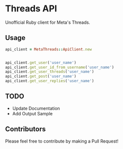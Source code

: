# Threads API

Unofficial Ruby client for Meta's Threads.

## Usage

```ruby
api_client = MetaThreads::ApiClient.new


api_client.get_user('user_name')
api_client.get_user_id_from_username('user_name')
api_client.get_user_threads('user_name')
api_client.get_post('user_name')
api_client.get_user_replies('user_name')
```

## TODO

- Update Documentation
- Add Output Sample

## Contributors

Please feel free to contribute by making a Pull Request!
